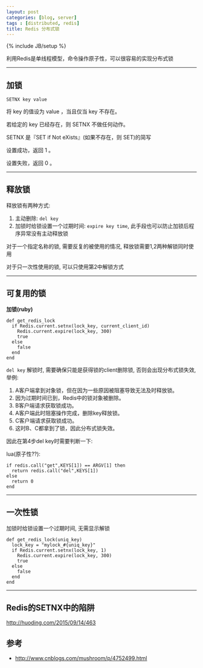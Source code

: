 ```yaml
---
layout: post
categories: [blog, server]
tags : [distributed, redis]
title: Redis 分布式锁
---
```

{% include JB/setup %}


利用Redis是单线程模型，命令操作原子性，可以很容易的实现分布式锁

---

## 加锁

    SETNX key value

将 key 的值设为 value ，当且仅当 key 不存在。

若给定的 key 已经存在，则 SETNX 不做任何动作。

SETNX 是『SET if Not eXists』(如果不存在，则 SET)的简写

设置成功，返回 1 。

设置失败，返回 0 。

---

## 释放锁

释放锁有两种方式:

1. 主动删除: `del key`
2. 加锁时给锁设置一个过期时间: `expire key time`, 此手段也可以防止加锁后程序异常没有主动释放锁

对于一个指定名称的锁, 需要反复的被使用的情况, 释放锁需要1,2两种解锁同时使用

对于只一次性使用的锁, 可以只使用第2中解锁方式

---

## 可复用的锁

**加锁(ruby)**

    def get_redis_lock
      if Redis.current.setnx(lock_key, current_client_id)
        Redis.current.expire(lock_key, 300)
        true
      else
        false
      end
    end


`del key` 解锁时, 需要确保只能是获得锁的client删除锁, 否则会出现分布式锁失效, 举例:

1. A客户端拿到对象锁，但在因为一些原因被阻塞导致无法及时释放锁。
2. 因为过期时间已到，Redis中的锁对象被删除。
3. B客户端请求获取锁成功。
4. A客户端此时阻塞操作完成，删除key释放锁。
5. C客户端请求获取锁成功。
6. 这时B、C都拿到了锁，因此分布式锁失效。

因此在第4步del key时需要判断一下:

lua(原子性??):

    if redis.call("get",KEYS[1]) == ARGV[1] then
      return redis.call("del",KEYS[1])
    else 
      return 0
    end

---

## 一次性锁

加锁时给锁设置一个过期时间, 无需显示解锁

    def get_redis_lock(uniq_key)
      lock_key = "mylock_#{uniq_key}"
      if Redis.current.setnx(lock_key, 1)
        Redis.current.expire(lock_key, 300)
        true
      else
        false
      end
    end

---

## Redis的SETNX中的陷阱

<http://huoding.com/2015/09/14/463>

## 参考

* <http://www.cnblogs.com/mushroom/p/4752499.html>
